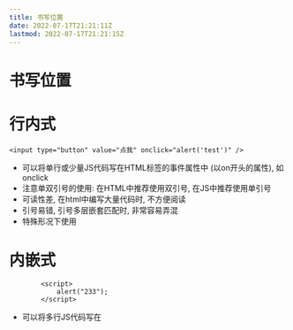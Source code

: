 ```yaml
---
title: 书写位置
date: 2022-07-17T21:21:11Z
lastmod: 2022-07-17T21:21:15Z
---
```


# 书写位置

# 行内式

`<input type="button" value="点我" onclick="alert('test')" />`

* 可以将单行或少量JS代码写在HTML标签的事件属性中 (以on开头的属性), 如onclick
* 注意单双引号的使用: 在HTML中推荐使用双引号, 在JS中推荐使用单引号
* 可读性差, 在html中编写大量代码时, 不方便阅读
* 引号易错, 引号多层嵌套匹配时, 非常容易弄混
* 特殊形况下使用

# 内嵌式

```text
        <script>
            alert("233");
        </script>
```

* 可以将多行JS代码写在<script>标签中
* 内嵌JS是学习时常用的方式

# 外部引入

`<script src="./test.js"></script>`

* 利于html页面代码结构化, 把大段JS代码独立到html页面之外, 既美观, 也方便文件级别的复用
* 引用外部JS文件的script标签中间不可以写代码
* 适合于JS代码量比较大的情况
